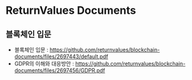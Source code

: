 # ReturnValues Documents

## 블록체인 입문

- 블록체인 입문 : https://github.com/returnvalues/blockchain-documents/files/2697443/default.pdf
- GDPR의 이해와 대응방안 : https://github.com/returnvalues/blockchain-documents/files/2697456/GDPR.pdf
